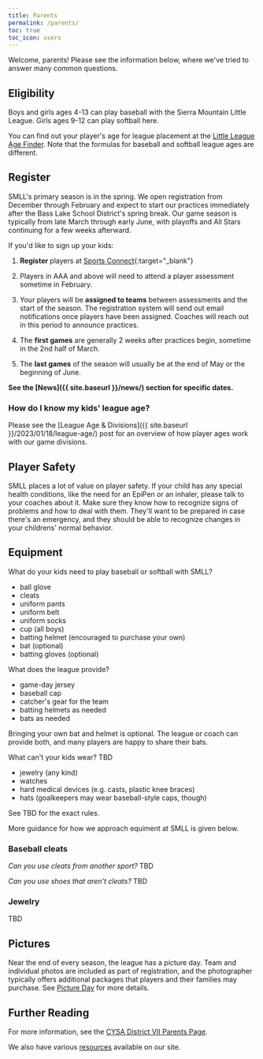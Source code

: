 ```yaml
---
title: Parents
permalink: /parents/
toc: true
toc_icon: users
---
```


Welcome, parents! Please see the information below, where we've tried to answer
many common questions.

## Eligibility

Boys and girls ages 4-13 can play baseball with the Sierra Mountain Little
League.  Girls ages 9-12 can play softball here.

You can find out your player's age for league placement at the
[Little League Age Finder](https://www.littleleague.org/play-little-league/determine-league-age/).
Note that the formulas for baseball and softball league ages are different.


## Register

SMLL's primary season is in the spring.  We open registration from
December through February and expect to start our practices immediately
after the Bass Lake School District's spring break. Our game season
is typically from late March through early June, with playoffs and
All Stars continuing for a few weeks afterward.

If you'd like to sign up your kids:

1. **Register** players at [Sports Connect](https://www.sierramountainll.com/Default.aspx?tabid=716497){:target="_blank"}

2. Players in AAA and above will need to attend a player assessment
   sometime in February.

2. Your players will be **assigned to teams** between assessments
   and the start of the season.
   The registration system will send out email notifications once
   players have been assigned.
   Coaches will reach out in this period to announce practices.

3. The **first games** are generally 2 weeks after practices begin,
   sometime in the 2nd half of March.

4. The **last games** of the season will usually be at the end of May
   or the beginning of June.

**See the [News]({{ site.baseurl }}/news/) section for specific dates.**

### How do I know my kids' league age?

Please see the [League Age &amp; Divisions]({{ site.baseurl }}/2023/01/18/league-age/)
post for an overview of how player ages work with our game divisions.


## Player Safety

SMLL places a lot of value on player safety. If your child has any special
health conditions, like the need for an EpiPen or an inhaler, please talk to your
coaches about it. Make sure they know how to recognize signs of problems and how
to deal with them. They'll want to be prepared in case there's an emergency,
and they should be able to recognize changes in your childrens' normal behavior.


## Equipment

What do your kids need to play baseball or softball with SMLL?

* ball glove
* cleats
* uniform pants
* uniform belt
* uniform socks
* cup (all boys)
* batting helmet (encouraged to purchase your own)
* bat (optional)
* batting gloves (optional)

What does the league provide?

* game-day jersey
* baseball cap
* catcher's gear for the team
* batting helmets as needed
* bats as needed

Bringing your own bat and helmet is optional. The league or coach
can provide both, and many players are happy to share their bats.

What can't your kids wear? TBD

* jewelry (any kind)
* watches
* hard medical devices (e.g. casts, plastic knee braces)
* hats (goalkeepers may wear baseball-style caps, though)

See TBD for the exact rules.

More guidance for how we approach equiment at SMLL is given below.

### Baseball cleats

_Can you use cleats from another sport?_ TBD

_Can you use shoes that aren't cleats?_ TBD

### Jewelry

TBD

## Pictures

Near the end of every season, the league has a picture day. Team and individual
photos are included as part of registration, and the photographer typically
offers additional packages that players and their families may purchase.
See [Picture Day](/pictures/) for more details.


## Further Reading

For more information, see the [CYSA District VII Parents Page](
https://cysadistrict7.org/for-parents/).

We also have various [resources](/resources/) available on our site.
